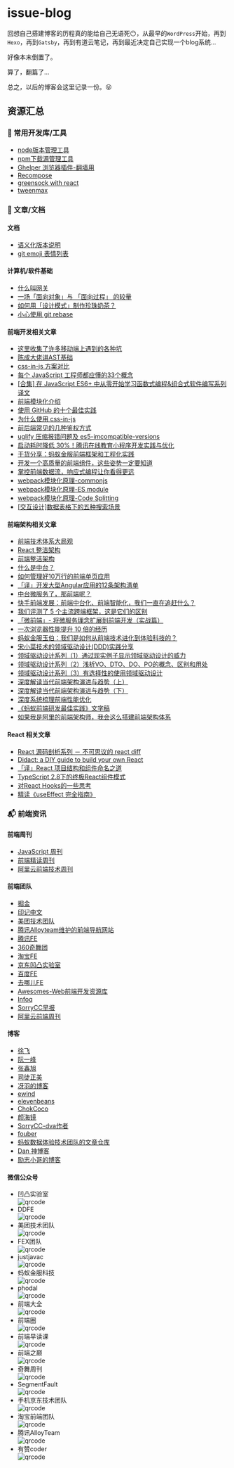 # issue-blog

回想自己搭建博客的历程真的能给自己无语死😶，从最早的`WordPress`开始，再到`Hexo`，再到`Gatsby`，再到有道云笔记，再到最近决定自己实现一个blog系统...

好像本末倒置了。

算了，翻篇了...

总之，以后的博客会这里记录一份。😝

## 资源汇总

### :triangular_ruler: 常用开发库/工具
- [node版本管理工具](https://github.com/creationix/nvm)
- [npm下载源管理工具](https://github.com/Pana/nrm)
- [Ghelper 浏览器插件-翻墙用](http://googlehelper.net/)
- [Recompose](https://github.com/acdlite/recompose)
- [greensock with react](https://greensock.com/react)
- [tweenmax](https://www.tweenmax.com.cn)

### :page_facing_up: 文章/文档
#### 文档
- [语义化版本说明](https://semver.org/lang/zh-CN/)
- [git emoji 表情列表](https://www.webfx.com/tools/emoji-cheat-sheet/)

#### 计算机/软件基础
- [什么叫网关](https://blog.csdn.net/snlying/article/details/4183983)
- [一场「面向对象」与 「面向过程」 的较量](https://mp.weixin.qq.com/s?__biz=MzI4Mzc5NDk4MA==&mid=2247486569&idx=1&sn=b665a58c96cac37cd9cede5998e7d095&chksm=eb840722dcf38e340aa2aad37bf21e9b0328291c16c0c93f8fdfc02e1f4929b80220e92d5cff&scene=21#wechat_redirect)
- [如何用「设计模式」制作珍珠奶茶？](https://mp.weixin.qq.com/s?__biz=MzI4Mzc5NDk4MA==&mid=2247486859&idx=1&sn=2416ad2c2d4f4d1a9f62049c4abf404c&chksm=eb8406c0dcf38fd6c8c8f4adbd4fd8065e1a2e98e3731587192cf6ca3b9c96d13b639693bf24&scene=0&xtrack=1&key=3d64c8ab0dfd206a40f1c0b302f531ef2b914aed826851a126546a8596aa6ac025942ecae3167124af3833c2ed80b52f0cf85cebba3f48f4b8b11f5973421e93b899deb6820af9646c89835dc43c6000&ascene=1&uin=MTIyODAwMTA0MQ%3D%3D&devicetype=Windows+10&version=62060833&lang=zh_CN&pass_ticket=ngxY9Cnm436ETvGZwEYUE3%2BH9kUgqKu0v5p5tfFAqYrRFOhtFh5DmUCTbuvWljks)
- [小心使用 git rebase](https://judes.me/tech/2015/11/08/about-git-rebase.html)

#### 前端开发相关文章
- [这里收集了许多移动端上遇到的各种坑](https://github.com/RubyLouvre/mobileHack)
- [陈成大佬讲AST基础](https://www.bilibili.com/video/av37835266/)
- [css-in-js 方案对比](https://github.com/MicheleBertoli/css-in-js)
- [每个 JavaScript 工程师都应懂的33个概念](https://github.com/leonardomso/33-js-concepts?utm_source=gold_browser_extension)
- [[合集] 在 JavaScript ES6+ 中从零开始学习函数式编程&组合式软件编写系列译文](https://juejin.im/post/5a0275406fb9a04506710bbc)
- [前端模块化介绍](https://www.infoq.cn/article/QdLtxgNU63-AuY1VOSm7)
- [使用 GitHub 的十个最佳实践](https://www.infoq.cn/article/S_L2IkjzdpbYkeh7YXIH)
- [为什么使用 css-in-js](https://mxstbr.com/thoughts/css-in-js/)
- [前后端常见的几种鉴权方式](https://blog.csdn.net/wang839305939/article/details/78713124)
- [uglify 压缩报错问题及 es5-imcompatible-versions](https://github.com/sorrycc/blog/issues/68)
- [启动耗时降低 30%！腾讯在线教育小程序开发实践与优化](https://www.infoq.cn/article/dWvk5k4g-K8OLpNi9ey7)
- [干货分享：蚂蚁金服前端框架和工程化实践](https://www.infoq.cn/article/CaXvurFIN*DqvW4iEh1H)
- [开发一个高质量的前端组件，这些姿势一定要知道](https://mp.weixin.qq.com/s?__biz=MzUxMzcxMzE5Ng==&amp;mid=2247493007&amp;idx=1&amp;sn=caf4e39e99dc9731e46e7661fafe3fd4&amp;chksm=f95250ccce25d9da61e597fb1caeebfc61e265a0de85f92f1d9e7841212fd13c4f3748abebd7#rd)
- [掌控前端数据流，响应式编程让你看得更远](https://www.infoq.cn/article/kzyb9IEj6iyHegBNrLgd)
- [webpack模块化原理-commonjs](https://segmentfault.com/a/1190000010349749)
- [webpack模块化原理-ES module](https://segmentfault.com/a/1190000010955254)
- [webpack模块化原理-Code Splitting](https://segmentfault.com/a/1190000011435407)
- [[交互设计]数据表格下的五种搜索场景](https://www.jianshu.com/p/8b2ee660d34d)

#### 前端架构相关文章
- [前端技术体系大局观](https://zhuanlan.zhihu.com/p/23185351)
- [React 整洁架构](https://github.com/eduardomoroni/react-clean-architecture)
- [前端整洁架构](https://github.com/phodal/clean-frontend)
- [什么是中台？](https://zhuanlan.zhihu.com/p/32317400)
- [如何管理好10万行的前端单页应用](https://juejin.im/post/59cb0d0b5188257e876a2d27)
- [「译」开发大型Angular应用的12条架构清单](https://juejin.im/post/5bc074e3e51d45021147ea21)
- [中台微服务了，那前端呢？](https://www.infoq.cn/article/HNDtDuaIYsWUP-SGOPTK)
- [快手前端发展：前端中台化、前端智能化，我们一直在追赶什么？](https://www.infoq.cn/article/1pTD8kmq9OO9aKPEAzPY)
- [我们评测了 5 个主流跨端框架，这是它们的区别](https://www.infoq.cn/article/abC26cpsX44yCGT*hLzb)
- [「微前端」- 将微服务理念扩展到前端开发（实战篇）](http://insights.thoughtworkers.org/micro-frontends-2/)
- [一次浏览器性能提升 10 倍的经历](https://www.infoq.cn/article/XSKxPByXUVu1-O3OQsxD)
- [蚂蚁金服玉伯：我们是如何从前端技术进化到体验科技的？](https://mp.weixin.qq.com/s/IYddaaw2ps1wR2VT1dZWPg)
- [宋小菜技术的领域驱动设计(DDD)实践分享](https://tech.songxiaocai.com/posts/697883/index.html)
- [领域驱动设计系列（1）通过现实例子显示领域驱动设计的威力](https://kb.cnblogs.com/page/522125/)
- [领域驱动设计系列（2）浅析VO、DTO、DO、PO的概念、区别和用处](https://kb.cnblogs.com/page/522348/)
- [领域驱动设计系列（3）有选择性的使用领域驱动设计](https://kb.cnblogs.com/page/521969/)
- [深度解读当代前端架构演进与趋势（上）](https://www.infoq.cn/article/AJ0S3IDEHyusNms0bTf1)
- [深度解读当代前端架构演进与趋势（下）](https://www.infoq.cn/article/bmfhe65caCpzyo0PQKmg)
- [深度系统梳理前端性能优化](https://mp.weixin.qq.com/s?__biz=MzUyNDYxNDAyMg==&mid=2247484834&idx=1&sn=14c0bd94570ff2e28a9592b66300242b&chksm=fa2be54bcd5c6c5df07602b91fd4c9abb55ef250e0ff1c3f1c293655e9d33f876574effc8fa1&scene=0&xtrack=1&key=3fc1e1fe14970cbda44e03284ac4c6e6eed9698736cbb276cfc707629b853f95843665a4949855af25bf45081a005f43f8be91fd1bf8cec55c720d32bd24c4252867e36ec841a7e3e30c1c6d01a4fbee&ascene=1&uin=MTIyODAwMTA0MQ%3D%3D&devicetype=Windows+10&version=62070158&lang=zh_CN&pass_ticket=M7OY5Wx9UZwv5JDvzjctklTPkMWyX3ueNe4J5biOyQ70TIO0AEFV08cNIcPjL7b0)
- [《蚂蚁前端研发最佳实践》文字稿](https://zhuanlan.zhihu.com/p/94949118)
- [如果我是阿里的前端架构师，我会这么搭建前端架构体系](https://news.html5.qq.com/article?ch=901201&tabId=0&tagId=0&docId=669838503675269442&showAttach=1&url=http%3A%2F%2Fkuaibao%2Eqq%2Ecom%2Fs%2F20191214A0F0TM00&dataSrc=96&showDate=1&extenddata=%26%5Fdis%3D3%26bp%3D1%26contentLevel%3D2%26dataSrc%3D96%26queryId%3D1576313487963%26sGrayPlatFormModelId%3D100000%26sModelId%3D100000%26sStrategyId%3D153%26subjectId%3D1090319%26wx%3D1%26zimeitiId%3Dqeh%5F5598878&pid=1&data_type=1&ctrid=1)

#### React 相关文章
- [React 源码剖析系列 － 不可思议的 react diff](https://zhuanlan.zhihu.com/p/20346379)
- [Didact: a DIY guide to build your own React](https://engineering.hexacta.com/didact-learning-how-react-works-by-building-it-from-scratch-51007984e5c5)
- [「译」React 项目结构和组件命名之道](https://zhuanlan.zhihu.com/p/47321322)
- [TypeScript 2.8下的终极React组件模式](https://juejin.im/post/5b07caf16fb9a07aa83f2977)
- [对React Hooks的一些思考](https://zhuanlan.zhihu.com/p/48264713?utm_source=caibaojian.com)
- [精读《useEffect 完全指南》](https://github.com/dt-fe/weekly/blob/v2/096.%E7%B2%BE%E8%AF%BB%E3%80%8AuseEffect%20%E5%AE%8C%E5%85%A8%E6%8C%87%E5%8D%97%E3%80%8B.md)

### :mailbox_with_mail: 前端资讯

#### 前端周刊
- [JavaScript 周刊](https://weekly.docschina.org/javascript/)
- [前端精读周刊](https://github.com/dt-fe/weekly)
- [阿里云前端技术周刊](https://github.com/aliyunfe/weekly)

#### 前端团队
- [掘金](https://juejin.im/timeline/frontend)
- [印记中文](https://docschina.org/)
- [美团技术团队](https://tech.meituan.com/)
- [腾讯Alloyteam维护的前端导航网站](http://www.alloyteam.com/nav/index.html)
- [腾讯FE](http://www.alloyteam.com/)
- [360奇舞团](https://75team.com/)
- [淘宝FE](http://taobaofed.org/)
- [京东凹凸实验室](https://aotu.io/)
- [百度FE](http://fex.baidu.com/)
- [去哪儿FE](https://ymfe.org/)
- [Awesomes-Web前端开发资源库](https://www.awesomes.cn/)
- [Infoq](http://www.infoq.com/cn/Front-end/?utm_source=infoq&utm_medium=header_graybar&utm_campaign=topic_clk)
- [SorryCC早报](https://github.com/sorrycc/zaobao/issues)
- [阿里云前端周刊](https://zhuanlan.zhihu.com/aliyun)

#### 博客
- [徐飞](https://github.com/xufei/blog/issues)
- [阮一峰](http://www.ruanyifeng.com/blog/archives.html)
- [张鑫旭](https://www.zhangxinxu.com/)
- [司徒正美](http://www.cnblogs.com/rubylouvre/)
- [冴羽的博客](https://github.com/mqyqingfeng/Blog)
- [ewind](http://ewind.us/)
- [elevenbeans](http://elevenbeans.github.io/)
- [ChokCoco](http://www.cnblogs.com/coco1s/category/833837.html)
- [颜海镜](https://yanhaijing.com/)
- [SorryCC-dva作者](https://github.com/sorrycc/blog/issues)
- [fouber](https://github.com/fouber/blog)
- [蚂蚁数据体验技术团队的文章仓库](https://github.com/ProtoTeam/blog)
- [Dan 神博客](https://overreacted.io/)
- [励志小哥的博客](https://lambda.academy/)


#### 微信公众号
- 凹凸实验室   
![qrcode](https://user-images.githubusercontent.com/19587016/49560410-38783480-f94d-11e8-998c-959279a903b8.jpg)
- DDFE    
![qrcode](https://user-images.githubusercontent.com/19587016/49709279-7ab3b580-fc6e-11e8-9632-9133684b7ac2.jpg)
- 美团技术团队    
![qrcode](https://user-images.githubusercontent.com/19587016/49560698-6d38bb80-f94e-11e8-8f24-2d64e9a666ed.jpg)
- FEX团队   
![qrcode](https://user-images.githubusercontent.com/19587016/49560619-23e86c00-f94e-11e8-8cc7-ca7a111b266e.jpg)
- justjavac   
![qrcode](https://user-images.githubusercontent.com/19587016/49560529-c3592f00-f94d-11e8-9606-b2fa34504173.jpg)
- 蚂蚁金服科技    
![qrcode](https://user-images.githubusercontent.com/19587016/49561175-cd306180-f950-11e8-9580-c9abe80ec334.jpg)
- phodal    
![qrcode](https://user-images.githubusercontent.com/19587016/49560593-0ca97e80-f94e-11e8-908d-1e8a11c539a1.jpg)
- 前端大全    
![qrcode](https://user-images.githubusercontent.com/19587016/49560552-e4218480-f94d-11e8-9552-4499a3fef23e.jpg)
- 前端圈   
![qrcode](https://user-images.githubusercontent.com/19587016/49561015-f43a6380-f94f-11e8-82c0-8759fde04316.jpg)
- 前端早读课   
![qrcode](https://user-images.githubusercontent.com/19587016/49561050-24820200-f950-11e8-9d48-90a4d563610c.jpg)
- 前端之巅    
![qrcode](https://user-images.githubusercontent.com/19587016/49561066-3c598600-f950-11e8-850c-e21beb430214.jpg)
- 奇舞周刊    
![qrcode](https://user-images.githubusercontent.com/19587016/49560457-76755880-f94d-11e8-97eb-55b6c01892db.jpg)
- SegmentFault    
![qrcode](https://user-images.githubusercontent.com/19587016/49561028-0d431480-f950-11e8-82f6-ce56a01c5aaf.jpg)
- 手机京东技术团队    
![qrcode](https://user-images.githubusercontent.com/19587016/49561118-7aef4080-f950-11e8-8115-3b22b0b72f6b.jpg)
- 淘宝前端团队    
![qrcode](https://user-images.githubusercontent.com/19587016/49561104-6dd25180-f950-11e8-8986-bda0ee836b87.jpg)
- 腾讯AlloyTeam   
![qrcode](https://user-images.githubusercontent.com/19587016/49709298-9ae37480-fc6e-11e8-8ea2-add68555e9b4.jpg)
- 有赞coder   
![qrcode](https://user-images.githubusercontent.com/19587016/49561139-9b1eff80-f950-11e8-85f4-ae3a2927fb2d.jpg)
